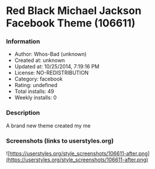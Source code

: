 # Red Black Michael Jackson Facebook Theme (106611)

### Information
- Author: Whos-Bad (unknown)
- Created at: unknown
- Updated at: 10/25/2014, 7:19:16 PM
- License: NO-REDISTRIBUTION
- Category: facebook
- Rating: undefined
- Total installs: 49
- Weekly installs: 0


### Description
A brand new theme created my me


### Screenshots (links to userstyles.org)
![https://userstyles.org/style_screenshots/106611-after.png](https://userstyles.org/style_screenshots/106611-after.png)


